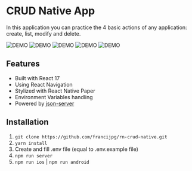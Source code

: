 # CRUD Native App

In this application you can practice the 4 basic actions of any application: create, list, modify and delete.

![DEMO](https://github.com/francijpg/rn-crud-native/blob/main/assets/images/app-1-main.png)
![DEMO](https://github.com/francijpg/rn-crud-native/blob/main/assets/images/app-2-create-client.png)
![DEMO](https://github.com/francijpg/rn-crud-native/blob/main/assets/images/app-3-show-client-detail.png)
![DEMO](https://github.com/francijpg/rn-crud-native/blob/main/assets/images/app-4-update-client.png)
![DEMO](https://github.com/francijpg/rn-crud-native/blob/main/assets/images/app-5-delete-client.png)

## Features

- Built with React 17
- Using React Navigation
- Stylized with React Native Paper
- Environment Variables handling
- Powered by [json-server](https://github.com/typicode/json-server)

## Installation

1. `git clone https://github.com/francijpg/rn-crud-native.git`
2. `yarn install`
3. Create and fill .env file (equal to .env.example file)
4. `npm run server`
5. `npm run ios` | `npm run android`
